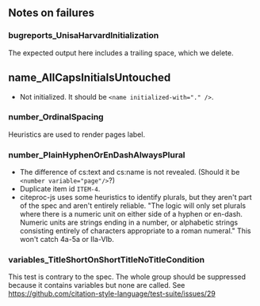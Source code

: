 ## Notes on failures

### bugreports_UnisaHarvardInitialization

The expected output here includes a trailing space, which we delete.


## name_AllCapsInitialsUntouched

- Not initialized. It should be `<name initialized-with="." />`.


### number_OrdinalSpacing

Heuristics are used to render pages label.


### number_PlainHyphenOrEnDashAlwaysPlural

- The difference of cs:text and cs:name is not revealed.
  (Should it be `<number variable="page"/>`?)
- Duplicate item id `ITEM-4`.
- citeproc-js uses some heuristics to identify plurals,
  but they aren't part of the spec and aren't entirely reliable.
  "The logic will only set plurals where there is a numeric unit
  on either side of a hyphen or en-dash. Numeric units are strings
  ending in a number, or alphabetic strings consisting entirely of
  characters appropriate to a roman numeral."  This won't catch
  4a-5a or IIa-VIb.

### variables_TitleShortOnShortTitleNoTitleCondition

This test is contrary to the spec.  The whole group should
be suppressed because it contains variables but none are
called. See https://github.com/citation-style-language/test-suite/issues/29
